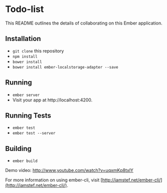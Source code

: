 # Todo-list

This README outlines the details of collaborating on this Ember application.

## Installation

* `git clone` this repository
* `npm install`
* `bower install`
* `bower install ember-localstorage-adapter --save`

## Running

* `ember server`
* Visit your app at http://localhost:4200.

## Running Tests

* `ember test`
* `ember test --server`

## Building

* `ember build`

Demo video: http://www.youtube.com/watch?v=uqxmKp8txlY

For more information on using ember-cli, visit [http://iamstef.net/ember-cli/](http://iamstef.net/ember-cli/).
